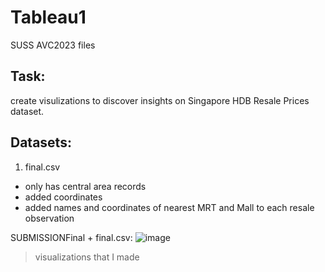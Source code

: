 # Tableau1
SUSS AVC2023 files

## Task:
create visulizations to discover insights on Singapore HDB Resale Prices dataset.

## Datasets:
1. final.csv
- only has central area records
- added coordinates
- added names and coordinates of nearest MRT and Mall to each resale observation 

SUBMISSIONFinal + final.csv:
![image](https://github.com/Javen05/Tableau1/assets/107395637/0ca219b7-0a20-418c-8a32-a1d31d554da2)
> visualizations that I made
